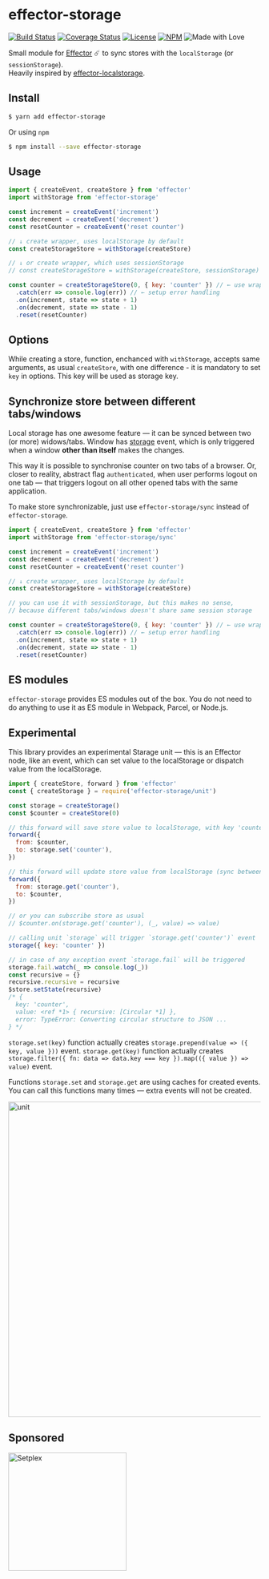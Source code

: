 # effector-storage

[![Build Status](https://github.com/yumauri/effector-storage/workflows/build/badge.svg)](https://github.com/yumauri/effector-storage/actions?workflow=build)
[![Coverage Status](https://coveralls.io/repos/github/yumauri/effector-storage/badge.svg)](https://coveralls.io/github/yumauri/effector-storage)
[![License](https://img.shields.io/github/license/yumauri/effector-storage.svg?color=yellow)](./LICENSE)
[![NPM](https://img.shields.io/npm/v/effector-storage.svg)](https://www.npmjs.com/package/effector-storage)
![Made with Love](https://img.shields.io/badge/made%20with-❤-red.svg)

Small module for [Effector](https://github.com/zerobias/effector) ☄️ to sync stores with the `localStorage` (or `sessionStorage`).<br>
Heavily inspired by [effector-localstorage](https://github.com/lessmess-dev/effector-localstorage).

## Install

```bash
$ yarn add effector-storage
```

Or using `npm`

```bash
$ npm install --save effector-storage
```

## Usage

```javascript
import { createEvent, createStore } from 'effector'
import withStorage from 'effector-storage'

const increment = createEvent('increment')
const decrement = createEvent('decrement')
const resetCounter = createEvent('reset counter')

// ↓ create wrapper, uses localStorage by default
const createStorageStore = withStorage(createStore)

// ↓ or create wrapper, which uses sessionStorage
// const createStorageStore = withStorage(createStore, sessionStorage)

const counter = createStorageStore(0, { key: 'counter' }) // ← use wrapper
  .catch(err => console.log(err)) // ← setup error handling
  .on(increment, state => state + 1)
  .on(decrement, state => state - 1)
  .reset(resetCounter)
```

## Options

While creating a store, function, enchanced with `withStorage`, accepts same arguments, as usual `createStore`, with one difference - it is mandatory to set `key` in options. This key will be used as storage key.

## Synchronize store between different tabs/windows

Local storage has one awesome feature — it can be synced between two (or more) widows/tabs. Window has [storage](https://www.w3schools.com/jsref/event_storage_url.asp) event, which is only triggered when a window **other than itself** makes the changes.

This way it is possible to synchronise counter on two tabs of a browser. Or, closer to reality, abstract flag `authenticated`, when user performs logout on one tab — that triggers logout on all other opened tabs with the same application.

To make store synchronizable, just use `effector-storage/sync` instead of `effector-storage`.

```javascript
import { createEvent, createStore } from 'effector'
import withStorage from 'effector-storage/sync'

const increment = createEvent('increment')
const decrement = createEvent('decrement')
const resetCounter = createEvent('reset counter')

// ↓ create wrapper, uses localStorage by default
const createStorageStore = withStorage(createStore)

// you can use it with sessionStorage, but this makes no sense,
// because different tabs/windows doesn't share same session storage

const counter = createStorageStore(0, { key: 'counter' }) // ← use wrapper
  .catch(err => console.log(err)) // ← setup error handling
  .on(increment, state => state + 1)
  .on(decrement, state => state - 1)
  .reset(resetCounter)
```

## ES modules

`effector-storage` provides ES modules out of the box. You do not need to do anything to use it as ES module in Webpack, Parcel, or Node.js.

## Experimental

This library provides an experimental Starage unit — this is an Effector node, like an event, which can set value to the localStorage or dispatch value from the localStorage.

```javascript
import { createStore, forward } from 'effector'
const { createStorage } = require('effector-storage/unit')

const storage = createStorage()
const $counter = createStore(0)

// this forward will save store value to localStorage, with key 'counter'
forward({
  from: $counter,
  to: storage.set('counter'),
})

// this forward will update store value from localStorage (sync between tabs)
forward({
  from: storage.get('counter'),
  to: $counter,
})

// or you can subscribe store as usual
// $counter.on(storage.get('counter'), (_, value) => value)

// calling unit `storage` will trigger `storage.get('counter')` event
storage({ key: 'counter' })

// in case of any exception event `storage.fail` will be triggered
storage.fail.watch(_ => console.log(_))
const recursive = {}
recursive.recursive = recursive
$store.setState(recursive)
/* {
  key: 'counter',
  value: <ref *1> { recursive: [Circular *1] },
  error: TypeError: Converting circular structure to JSON ...
} */
```

`storage.set(key)` function actually creates `storage.prepend(value => ({ key, value }))` event.
`storage.get(key)` function actually creates `storage.filter({ fn: data => data.key === key }).map(({ value }) => value)` event.

Functions `storage.set` and `storage.get` are using caches for created events. You can call this functions many times — extra events will not be created.

<img width="630" alt="unit" src="https://github.com/yumauri/effector-storage/blob/master/images/unit.png?raw=true">

## Sponsored

[<img src="https://setplex.com/img/logo.png" alt="Setplex" width="236">](https://setplex.com)
